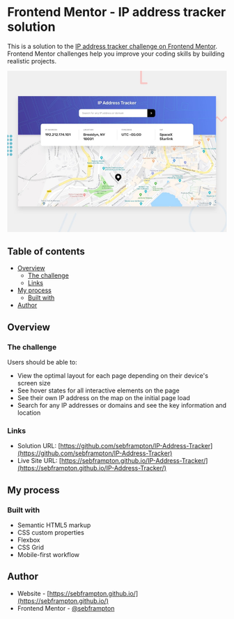 # Frontend Mentor - IP address tracker solution

This is a solution to the [IP address tracker challenge on Frontend Mentor](https://www.frontendmentor.io/challenges/ip-address-tracker-I8-0yYAH0). Frontend Mentor challenges help you improve your coding skills by building realistic projects. 

![Design preview for the IP address tracker coding challenge](./design/desktop-preview.jpg)

## Table of contents

- [Overview](#overview)
  - [The challenge](#the-challenge)
  - [Links](#links)
- [My process](#my-process)
  - [Built with](#built-with)
- [Author](#author)


## Overview

### The challenge

Users should be able to:

- View the optimal layout for each page depending on their device's screen size
- See hover states for all interactive elements on the page
- See their own IP address on the map on the initial page load
- Search for any IP addresses or domains and see the key information and location



### Links

- Solution URL: [https://github.com/sebframpton/IP-Address-Tracker](https://github.com/sebframpton/IP-Address-Tracker)
- Live Site URL: [https://sebframpton.github.io/IP-Address-Tracker/](https://sebframpton.github.io/IP-Address-Tracker/)

## My process

### Built with

- Semantic HTML5 markup
- CSS custom properties
- Flexbox
- CSS Grid
- Mobile-first workflow

## Author

- Website - [https://sebframpton.github.io/](https://sebframpton.github.io/)
- Frontend Mentor - [@sebframpton](https://www.frontendmentor.io/profile/sebframpton)
